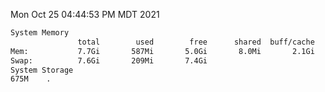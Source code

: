 Mon Oct 25 04:44:53 PM MDT 2021
```bash
System Memory
               total        used        free      shared  buff/cache   available
Mem:           7.7Gi       587Mi       5.0Gi       8.0Mi       2.1Gi       6.8Gi
Swap:          7.6Gi       209Mi       7.4Gi
System Storage
675M	.
```
